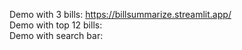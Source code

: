 Demo with 3 bills: https://billsummarize.streamlit.app/  
Demo with top 12 bills:  
Demo with search bar:   
